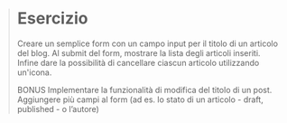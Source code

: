 > # Esercizio
> 
> Creare un semplice form con un campo input per il titolo di un articolo del blog.
> Al submit del form, mostrare la lista degli articoli inseriti.
> Infine dare la possibilità di cancellare ciascun articolo utilizzando un'icona.
>
> BONUS
> Implementare la funzionalità di modifica del titolo di un post.
> Aggiungere più campi al form (ad es. lo stato di un articolo - draft, published - o l’autore)

